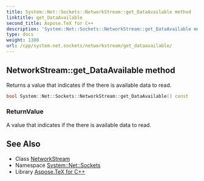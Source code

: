 ```yaml
---
title: System::Net::Sockets::NetworkStream::get_DataAvailable method
linktitle: get_DataAvailable
second_title: Aspose.TeX for C++
description: 'System::Net::Sockets::NetworkStream::get_DataAvailable method. Returns a value that indicates if the there is available data to read in C++.'
type: docs
weight: 1300
url: /cpp/system.net.sockets/networkstream/get_dataavailable/
---
```

## NetworkStream::get_DataAvailable method


Returns a value that indicates if the there is available data to read.

```cpp
bool System::Net::Sockets::NetworkStream::get_DataAvailable() const
```


### ReturnValue

A value that indicates if the there is available data to read.

## See Also

* Class [NetworkStream](../)
* Namespace [System::Net::Sockets](../../)
* Library [Aspose.TeX for C++](../../../)
